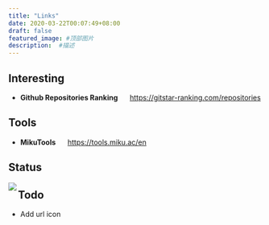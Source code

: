 ```yaml
---
title: "Links"
date: 2020-03-22T00:07:49+08:00
draft: false
featured_image: #顶部图片
description:  #描述
---
```


## Interesting

- **Github Repositories Ranking** &nbsp;&nbsp;&nbsp;&nbsp; https://gitstar-ranking.com/repositories

## Tools

- **MikuTools** &nbsp;&nbsp;&nbsp;&nbsp; https://tools.miku.ac/en

## Status

<img src="https://github.com/wbmins/Hugo/workflows/build/badge.svg" align="left" />

## Todo

- Add url icon
